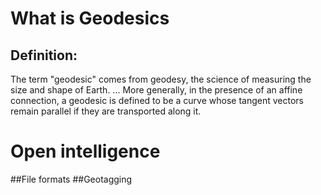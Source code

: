 # What is Geodesics
## Definition: 
The term "geodesic" comes from geodesy, the science of measuring the size and shape of Earth. ... 
More generally, in the presence of an affine connection, 
a geodesic is defined to be a curve whose tangent vectors remain parallel if they are transported along it.

# Open intelligence
##File formats 
##Geotagging 
